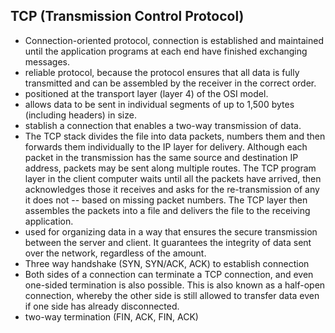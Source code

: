 ## TCP (Transmission Control Protocol)

- Connection-oriented protocol, connection is established and maintained until the application programs at each end have finished exchanging messages.
- reliable protocol, because the protocol ensures that all data is fully transmitted and can be assembled by the receiver in the correct order.
- positioned at the transport layer (layer 4) of the OSI model.
- allows data to be sent in individual segments of up to 1,500 bytes (including headers) in size.
- stablish a connection that enables a two-way transmission of data.
- The TCP stack divides the file into data packets, numbers them and then forwards them individually to the IP layer for delivery. Although each packet in the transmission has the same source and destination IP address, packets may be sent along multiple routes. The TCP program layer in the client computer waits until all the packets have arrived, then acknowledges those it receives and asks for the re-transmission of any it does not -- based on missing packet numbers. The TCP layer then assembles the packets into a file and delivers the file to the receiving application.
- used for organizing data in a way that ensures the secure transmission between the server and client. It guarantees the integrity of data sent over the network, regardless of the amount.
- Three way handshake (SYN, SYN/ACK, ACK) to establish connection
- Both sides of a connection can terminate a TCP connection, and even one-sided termination is also possible. This is also known as a half-open connection, whereby the other side is still allowed to transfer data even if one side has already disconnected.
- two-way termination (FIN, ACK, FIN, ACK)